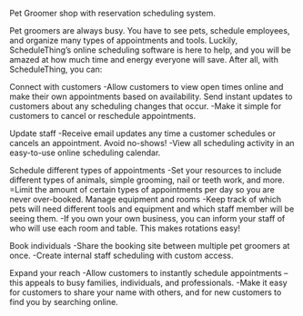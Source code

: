Pet Groomer shop with reservation scheduling system.

Pet groomers are always busy. You have to see pets, schedule employees, and organize many types of appointments and tools. Luckily, ScheduleThing’s online scheduling software is here to help, and you will be amazed at how much time and energy everyone will save. After all, with ScheduleThing, you can:

Connect with customers
-Allow customers to view open times online and make their own appointments based on availability.
Send instant updates to customers about any scheduling changes that occur.
-Make it simple for customers to cancel or reschedule appointments.

Update staff
-Receive email updates any time a customer schedules or cancels an appointment. Avoid no-shows!
-View all scheduling activity in an easy-to-use online scheduling calendar.

Schedule different types of appointments
-Set your resources to include different types of animals, simple grooming, nail or teeth work, and more.
=Limit the amount of certain types of appointments per day so you are never over-booked.
Manage equipment and rooms
-Keep track of which pets will need different tools and equipment and which staff member will be seeing them.
-If you own your own business, you can inform your staff of who will use each room and table. This makes rotations easy!

Book individuals
-Share the booking site between multiple pet groomers at once.
-Create internal staff scheduling with custom access.

Expand your reach
-Allow customers to instantly schedule appointments – this appeals to busy families, individuals, and professionals.
-Make it easy for customers to share your name with others, and for new customers to find you by searching online.

